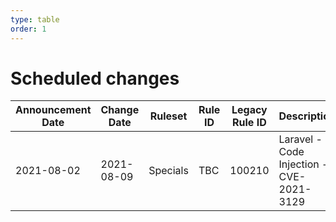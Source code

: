 ```yaml
---
type: table
order: 1
---
```

# Scheduled changes
<TableWrap><table style="width: 100%">
    <thead>
        <tr>
            <th>
                Announcement Date
            </th>
            <th>
                Change Date
            </th>
            <th>
                Ruleset
            </th>
            <th>
                Rule ID
            </th>
            <th>
                Legacy Rule ID
            </th>
            <th>
                Description
            </th>
            <th>
                Previous Action
            </th>
            <th>
                New Action
            </th>
        </tr>
    </thead>
    <tbody>
        <tr>
            <td>
                2021-08-02
            </td>
            <td>
                2021-08-09
            </td>
            <td>
                Specials
            </td>
            <td>
                TBC
            </td>
            <td>
                100210
            </td>
            <td>
                Laravel - Code Injection - CVE-2021-3129
            </td>
            <td>
                N/A
            </td>
            <td>
                Block
            </td>
        </tr>
    </tbody>
</table></TableWrap>
